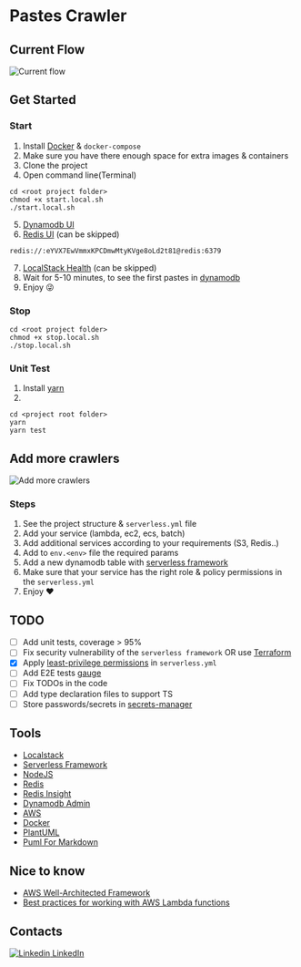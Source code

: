 # Pastes Crawler

## Current Flow

![Current flow](https://tinyurl.com/27xgyzws)<!--[Current flow](./diagrams/current-flow.puml)-->

## Get Started

### Start

1. Install [Docker](https://www.docker.com/) & `docker-compose`
2. Make sure you have there enough space for extra images & containers
3. Clone the project
4. Open command line(Terminal)

```
cd <root project folder>
chmod +x start.local.sh
./start.local.sh
```

5. [Dynamodb UI](http://localhost:8001)
6. [Redis UI](http://localhost:8002) (can be skipped)
```
redis://:eYVX7EwVmmxKPCDmwMtyKVge8oLd2t81@redis:6379 
```
7. [LocalStack Health](http://localhost:4566/health) (can be skipped)
8. Wait for 5-10 minutes, to see the first pastes in [dynamodb](http://localhost:8001)
9. Enjoy :stuck_out_tongue_winking_eye:

### Stop

```
cd <root project folder>
chmod +x stop.local.sh
./stop.local.sh
```

### Unit Test

1. Install [yarn](https://yarnpkg.com/)
2.

```
cd <project root folder>
yarn
yarn test
```

## Add more crawlers

![Add more crawlers](https://tinyurl.com/2y42ejxu)<!--[Add more crawlers](./diagrams/add-new-crawlers.puml)-->

### Steps

1. See the project structure & `serverless.yml` file
2. Add your service (lambda, ec2, ecs, batch)
3. Add additional services according to your requirements (S3, Redis..)
4. Add to `env.<env>` file the required params
5. Add a new dynamodb table with [serverless framework](https://www.serverless.com/)
6. Make sure that your service has the right role & policy permissions in the `serverless.yml`
7. Enjoy :heart:

## TODO

- [ ] Add unit tests, coverage > 95%
- [ ] Fix security vulnerability of the `serverless framework` OR use [Terraform](https://www.terraform.io/)
- [x] Apply [least-privilege permissions](https://docs.aws.amazon.com/IAM/latest/UserGuide/best-practices.html#grant-least-privilege) in `serverless.yml`
- [ ] Add E2E tests [gauge](https://gauge.org/)
- [ ] Fix TODOs in the code
- [ ] Add type declaration files to support TS
- [ ] Store passwords/secrets in [secrets-manager](https://aws.amazon.com/secrets-manager/)

## Tools

- [Localstack](https://localstack.cloud)
- [Serverless Framework](https://www.serverless.com)
- [NodeJS](https://nodejs.org/en)
- [Redis](https://redis.io)
- [Redis Insight](https://redis.com/redis-enterprise/redis-insight)
- [Dynamodb Admin](https://www.npmjs.com/package/dynamodb-admin)
- [AWS](https://aws.amazon.com)
- [Docker](https://www.docker.com)
- [PlantUML](https://github.com/awslabs/aws-icons-for-plantuml)
- [Puml For Markdown](https://github.com/danielyaa5/puml-for-markdown)

## Nice to know
- [AWS Well-Architected Framework](https://docs.aws.amazon.com/wellarchitected/latest/framework/welcome.html)
- [Best practices for working with AWS Lambda functions](https://docs.aws.amazon.com/lambda/latest/dg/best-practices.html)

## Contacts

[![Linkedin](https://i.stack.imgur.com/gVE0j.png) LinkedIn](https://www.linkedin.com/in/michael-horojanski-23b9a493/)